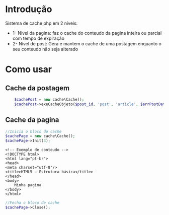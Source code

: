 # Introdução

Sistema de cache php em 2 níveis:
* 1- Nivel da pagina: faz o cache do conteudo da pagina inteira ou parcial com tempo de expiração
* 2- Nível de post: Gera e mantem o cache de uma postagem enquanto o seu conteudo não seja alterado


# Como usar
## Cache da postagem

```php
    $cachePost = new cache\Cache();
    $cachePost->exeCacheObjeto($post_id, 'post', 'article', $arrPostData );
```


## Cache da pagina


```php
//Inicia o bloco do cache
$cachePage = new cache\Cache();
$cachePage->Init(3);
```
```
<!-- Exemplo de conteudo -->
<!DOCTYPE html>
<html lang="pt-br">
<head>
<meta charset="utf-8"/>
<title>HTML5 – Estrutura básica</title>
</head>
<body>
    Minha pagina
</body>
</html>
```

```php
//Fecha o bloco de cache
$cachePage->Close();
```